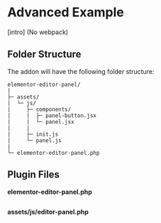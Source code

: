 # Advanced Example

<Badge type="tip" vertical="top" text="Elementor Core" /> <Badge type="warning" vertical="top" text="Intermediate" />

[intro] (No webpack)

## Folder Structure

The addon will have the following folder structure:

```
elementor-editor-panel/
|
├─ assets/
|  └─ js/
|     ├─ components/
|     |  ├─ panel-button.jsx
|     |  └─ panel.jsx
|     |
|     ├─ init.js
|     └─ panel.js
|
└─ elementor-editor-panel.php
```

## Plugin Files

**elementor-editor-panel.php**

```php
```

**assets/js/editor-panel.php**

```js
```
